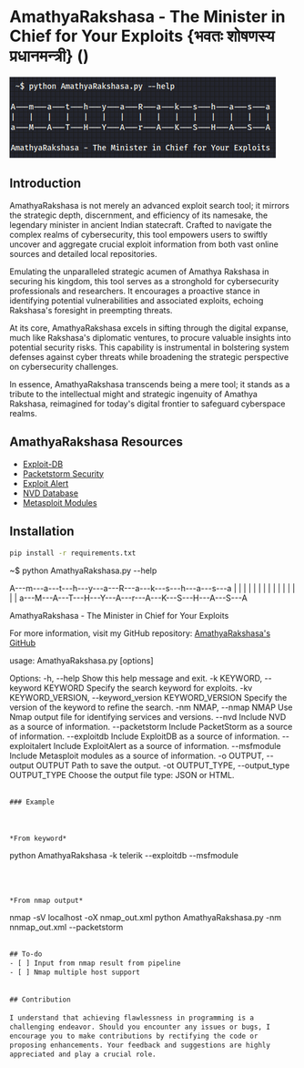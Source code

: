 # AmathyaRakshasa - The Minister in Chief for Your Exploits {भवतः शोषणस्य प्रधानमन्त्री} ()

![AmathyaRakshasa Preview](vendor/preview.png)

## Introduction

AmathyaRakshasa is not merely an advanced exploit search tool; it mirrors the strategic depth, discernment, and efficiency of its namesake, the legendary minister in ancient Indian statecraft. Crafted to navigate the complex realms of cybersecurity, this tool empowers users to swiftly uncover and aggregate crucial exploit information from both vast online sources and detailed local repositories.

Emulating the unparalleled strategic acumen of Amathya Rakshasa in securing his kingdom, this tool serves as a stronghold for cybersecurity professionals and researchers. It encourages a proactive stance in identifying potential vulnerabilities and associated exploits, echoing Rakshasa's foresight in preempting threats.

At its core, AmathyaRakshasa excels in sifting through the digital expanse, much like Rakshasa's diplomatic ventures, to procure valuable insights into potential security risks. This capability is instrumental in bolstering system defenses against cyber threats while broadening the strategic perspective on cybersecurity challenges.

In essence, AmathyaRakshasa transcends being a mere tool; it stands as a tribute to the intellectual might and strategic ingenuity of Amathya Rakshasa, reimagined for today's digital frontier to safeguard cyberspace realms.

## AmathyaRakshasa Resources

- [Exploit-DB](https://www.exploit-db.com/)
- [Packetstorm Security](https://packetstormsecurity.com/)
- [Exploit Alert](https://www.exploitalert.com/)
- [NVD Database](https://nvd.nist.gov/)
- [Metasploit Modules](https://github.com/rapid7/metasploit-framework/tree/master/modules)

## Installation

```bash
pip install -r requirements.txt

```
 ~$ python AmathyaRakshasa.py --help

A---m---a---t---h---y---a---R---a---k---s---h---a---s---a
|   |   |   |   |   |   |   |   |   |   |   |   |   |   |
a---M---A---T---H---Y---A---r---A---K---S---H---A---S---A

AmathyaRakshasa - The Minister in Chief for Your Exploits

For more information, visit my GitHub repository: [AmathyaRakshasa's GitHub](https://github.com/anantchakravarthy/AmathyaRakshasa)

usage: AmathyaRakshasa.py [options]

Options:
-h, --help                 Show this help message and exit.
-k KEYWORD, --keyword KEYWORD         Specify the search keyword for exploits.
-kv KEYWORD_VERSION, --keyword_version KEYWORD_VERSION Specify the version of the keyword to refine the search.
-nm NMAP, --nmap NMAP      Use Nmap output file for identifying services and versions.
--nvd                      Include NVD as a source of information.
--packetstorm              Include PacketStorm as a source of information.
--exploitdb                Include ExploitDB as a source of information.
--exploitalert             Include ExploitAlert as a source of information.
--msfmodule                Include Metasploit modules as a source of information.
-o OUTPUT, --output OUTPUT Path to save the output.
-ot OUTPUT_TYPE, --output_type OUTPUT_TYPE Choose the output file type: JSON or HTML.

```

### Example

  

*From keyword*

```

python AmathyaRakshasa -k telerik --exploitdb --msfmodule

```

  

*From nmap output*

```

nmap -sV localhost -oX nmap_out.xml
python AmathyaRakshasa.py -nm nnmap_out.xml --packetstorm

```

## To-do
- [ ] Input from nmap result from pipeline
- [ ] Nmap multiple host support


## Contribution

I understand that achieving flawlessness in programming is a challenging endeavor. Should you encounter any issues or bugs, I encourage you to make contributions by rectifying the code or proposing enhancements. Your feedback and suggestions are highly appreciated and play a crucial role.
